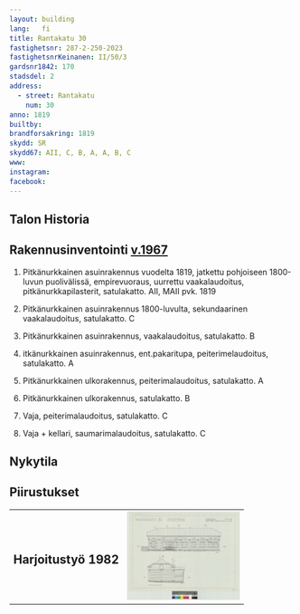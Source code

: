 ```yaml
---
layout: building
lang:   fi
title: Rantakatu 30
fastighetsnr: 287-2-250-2023
fastighetsnrKeinanen: II/50/3
gardsnr1842: 170
stadsdel: 2
address:
  - street: Rantakatu
    num: 30
anno: 1819
builtby:
brandforsakring: 1819
skydd: SR
skydd67: AII, C, B, A, A, B, C
www:
instagram:
facebook:
---
```


## Talon Historia

## Rakennusinventointi <a href="/sources/keinanen_karki.pdf">v.1967</a>
1. Pitkänurkkainen asuinrakennus vuodelta 1819, jatkettu pohjoiseen 1800-luvun puolivälissä, empirevuoraus, uurrettu vaakalaudoitus, pitkänurkkapilasterit, satulakatto. AII, MAII pvk. 1819

2. Pitkänurkkainen asuinrakennus 1800-luvulta, sekundaarinen vaakalaudoitus, satulakatto. C
3. Pitkänurkkainen asuinrakennus, vaakalaudoitus, satulakatto. B
4. itkänurkkainen asuinrakennus, ent.pakaritupa, peiterimelaudoitus, satulakatto. A
5. Pitkänurkkainen ulkorakennus, peiterimalaudoitus, satulakatto. A
6. Pitkänurkkainen ulkorakennus, satulakatto. B
7. Vaja, peiterimalaudoitus, satulakatto. C
8. Vaja + kellari, saumarimalaudoitus, satulakatto. C


## Nykytila

## Piirustukset
<table>
<tr>
<td><h2>Harjoitustyö 1982</h2></td><td>
<a href="C3_28_3_1982_045.jpg" rel="lightbox"><img src="C3_28_3_1982_045.jpg" title="piirrustus" width="200px"></a></td>
</tr>
</table>
